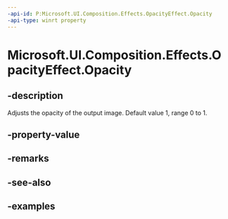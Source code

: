 ```yaml
---
-api-id: P:Microsoft.UI.Composition.Effects.OpacityEffect.Opacity
-api-type: winrt property
---
```


<!-- Property syntax.
public float Opacity { get;  set; }
-->

# Microsoft.UI.Composition.Effects.OpacityEffect.Opacity

## -description
Adjusts the opacity of the output image. Default value 1, range 0 to 1.

## -property-value

## -remarks

## -see-also

## -examples

